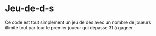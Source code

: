# Jeu-de-d-s
Ce code est tout simplement un jeu de dés avec un nombre de joueurs illimité tout par tour 
le premier joueur qui dépasse 31 à gagner.
